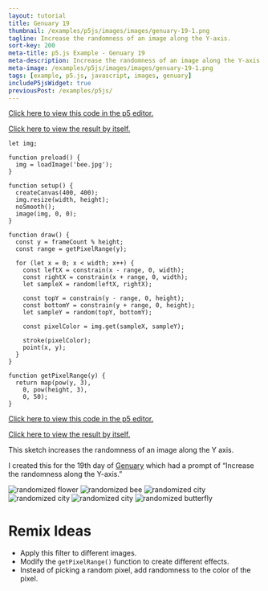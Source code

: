 ```yaml
---
layout: tutorial
title: Genuary 19
thumbnail: /examples/p5js/images/images/genuary-19-1.png
tagline: Increase the randomness of an image along the Y-axis.
sort-key: 200
meta-title: p5.js Example - Genuary 19
meta-description: Increase the randomness of an image along the Y-axis.
meta-image: /examples/p5js/images/images/genuary-19-1.png
tags: [example, p5.js, javascript, images, genuary]
includeP5jsWidget: true
previousPost: /examples/p5js/
---
```


[Click here to view this code in the p5 editor.](https://editor.p5js.org/KevinWorkman/sketches/nzltqTva0)

[Click here to view the result by itself.](https://editor.p5js.org/KevinWorkman/present/nzltqTva0)

```
let img;

function preload() {
  img = loadImage('bee.jpg');
}

function setup() {
  createCanvas(400, 400);
  img.resize(width, height);
  noSmooth();
  image(img, 0, 0);
}

function draw() {
  const y = frameCount % height;
  const range = getPixelRange(y);

  for (let x = 0; x < width; x++) {
    const leftX = constrain(x - range, 0, width);
    const rightX = constrain(x + range, 0, width);
    let sampleX = random(leftX, rightX);

    const topY = constrain(y - range, 0, height);
    const bottomY = constrain(y + range, 0, height);
    let sampleY = random(topY, bottomY);

    const pixelColor = img.get(sampleX, sampleY);

    stroke(pixelColor);
    point(x, y);
  }
}

function getPixelRange(y) {
  return map(pow(y, 3),
    0, pow(height, 3),
    0, 50);
}
```

[Click here to view this code in the p5 editor.](https://editor.p5js.org/KevinWorkman/sketches/nzltqTva0)

[Click here to view the result by itself.](https://editor.p5js.org/KevinWorkman/present/nzltqTva0)

This sketch increases the randomness of an image along the Y axis.

I created this for the 19th day of [Genuary](https://genuary2021.github.io/) which had a prompt of “Increase the randomness along the Y-axis.”

![randomized flower](/examples/p5js/images/images/genuary-19-2.png)
![randomized bee](/examples/p5js/images/images/genuary-19-3.png)
![randomized city](/examples/p5js/images/images/genuary-19-4.png)
![randomized city](/examples/p5js/images/images/genuary-19-5.png)
![randomized city](/examples/p5js/images/images/genuary-19-6.png)
![randomized butterfly](/examples/p5js/images/images/genuary-19-7.png)

# Remix Ideas

- Apply this filter to different images.
- Modify the `getPixelRange()` function to create different effects.
- Instead of picking a random pixel, add randomness to the color of the pixel.